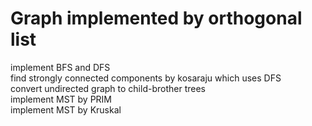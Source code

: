 <!--
 * @Author: verandert
 * @Date: 2020-05-01 16:33:08
 * @LastEditTime: 2020-05-08 01:15:10
 * @Description: readme
 -->
# Graph implemented by orthogonal list
implement BFS and DFS  
find strongly connected components by kosaraju which uses DFS  
convert undirected graph to child-brother trees  
implement MST by PRIM  
implement MST by Kruskal
